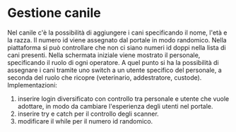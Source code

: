 # Gestione canile
Nel canile c'è la possibilità di aggiungere i cani specificando il nome, l'età e la razza. 
Il numero id viene assegnato dal portale in modo randomico. Nella piattaforma si può controllare che non ci siano numeri id doppi nella lista di cani presenti.
Nella schermata iniziale viene mostrato il personale, specificando il ruolo di ogni operatore. 
A quel punto si ha la possibilità di assegnare i cani tramite uno switch a un utente specifico del personale, a seconda del ruolo che ricopre (veterinario, addestratore, custode).
Implementazioni: 
1) inserire login diversificato con controllo tra personale e utente che vuole adottare, in modo da cambiare l'esperienza degli utenti nel portale. 
2) inserire try e catch per il controllo degli scanner.
3) modificare il while per il numero id randomico. 
